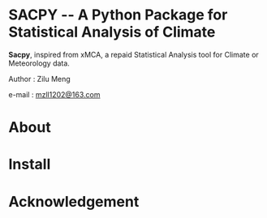 # SACPY -- A Python Package for Statistical Analysis of Climate

**Sacpy**, inspired from xMCA, a repaid Statistical Analysis tool for Climate or Meteorology data.

Author : Zilu Meng

e-mail : mzll1202@163.com

# About

# Install

# Acknowledgement